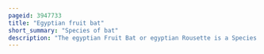 ```yaml
---
pageid: 3947733
title: "Egyptian fruit bat"
short_summary: "Species of bat"
description: "The egyptian Fruit Bat or egyptian Rousette is a Species of Megabat that is found in the indian Subcontinent the middle east the Mediterranean and Africa. It is one of three Rousettus Species with an african-malagasy Range, though the only Species of its Genus found on continental Africa. The common Ancestor of the three Species colonized the Region in the late Pliocene or early Pliistocene. The Species is traditionally divided into six Subspecies. It is considered a medium-sized Megabat, with Adults weighing 80–170 G and possessing Wingspans of approximately 60 Cm. Individuals are dark brown or grayish brown with their Undersides lighter than their Backs."
---
```

